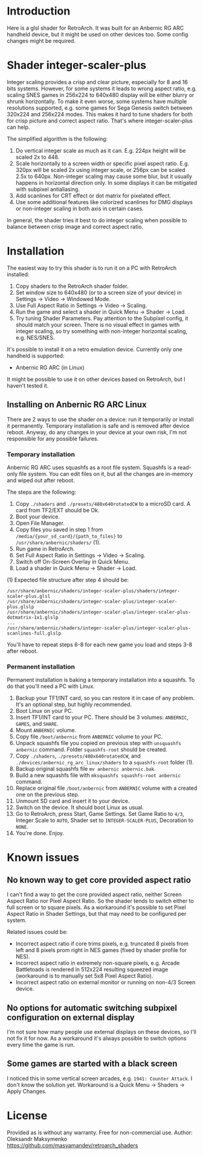 # Introduction

Here is a glsl shader for RetroArch. It was built for an Anbernic RG ARC handheld device, but it might be used on other devices too. Some config changes might be required.

# Shader integer-scaler-plus

Integer scaling provides a crisp and clear picture, especially for 8 and 16 bits systems. However, for some systems it leads to wrong aspect ratio,
e.g. scaling SNES games in 256x224 to 640x480 display will be either blurry or shrunk horizontally. To make it even worse, some systems have
multiple resolutions supported, e.g. some games for Sega Genesis switch between 320x224 and 256x224 modes. This makes it hard to tune shaders for
both for crisp picture and correct aspect ratio. That's where integer-scaler-plus can help.

The simplified algorithm is the following:
1. Do vertical integer scale as much as it can. E.g. 224px height will be scaled 2x to 448.
2. Scale horizontally to a screen width or specific pixel aspect ratio. E.g. 320px will be scaled 2x using integer scale, or 256px can be scaled 2.5x to 640px.
   Non-integer scaling may cause some blur, but it usually happens in horizontal direction only. In some displays it can be mitigated with subpixel antialiasing.
3. Add scanlines for CRT effect or dot matrix for pixelated effect.
4. Use some additional features like colorized scanlines for DMG displays or non-integer scaling in both axis in certain cases.

In general, the shader tries it best to do integer scaling when possible to balance between crisp image and correct aspect ratio.

# Installation

The easiest way to try this shader is to run it on a PC with RetroArch installed:
1. Copy shaders to the RetroArch shader folder.
2. Set window size to 640x480 (or to a screen size of your device) in Settings -> Video -> Windowed Mode.
3. Use Full Aspect Ratio in Settings -> Video -> Scaling.
4. Run the game and select a shader in Quick Menu -> Shader -> Load.
5. Try tuning Shader Parameters. Pay attention to the Subpixel config, it should match your screen. There is no visual effect
   in games with integer scaling, so try something with non-integer horizontal scaling, e.g. NES/SNES.

It's possible to install it on a retro emulation device. Currently only one handheld is supported:
- Anbernic RG ARC (in Linux)

It might be possible to use it on other devices based on RetroArch, but I haven't tested it.

## Installing on Anbernic RG ARC Linux

There are 2 ways to use the shader on a device: run it temporarily or install it permanently. Temporary installation is safe and is removed
after device reboot. Anyway, do any changes in your device at your own risk, I'm not responsible for any possible failures.

### Temporary installation

Anbernic RG ARC uses squashfs as a root file system. Squashfs is a read-only file system. You can edit files on it,
but all the changes are in-memory and wiped out after reboot.

The steps are the following:
1. Copy `./shaders` and `./presets/480x640rotatedCW` to a microSD card. A card from TF2/EXT should be Ok.
2. Boot your device.
3. Open File Manager.
4. Copy files you saved in step 1 from `/media/{your_sd_card}/{path_to_files}` to `/usr/share/anbernic/shaders/` (1).
5. Run game in RetroArch.
6. Set Full Aspect Ratio in Settings -> Video -> Scaling.
7. Switch off On-Screen Overlay in Quick Menu.
8. Load a shader in Quick Menu -> Shader -> Load.

(1) Expected file structure after step 4 should be:
```
/usr/share/anbernic/shaders/integer-scaler-plus/shaders/integer-scaler-plus.glsl
/usr/share/anbernic/shaders/integer-scaler-plus/integer-scaler-plus.glslp
/usr/share/anbernic/shaders/integer-scaler-plus/integer-scaler-plus-dotmatrix-1x1.glslp
...
/usr/share/anbernic/shaders/integer-scaler-plus/integer-scaler-plus-scanlines-full.glslp
```

You'll have to repeat steps 6-8 for each new game you load and steps 3-8 after reboot.

### Permanent installation

Permanent installation is baking a temporary installation into a squashfs. To do that you'll need a PC with Linux.

1. Backup your TF1/INT card, so you can restore it in case of any problem. It's an optional step, but highly recommended.
2. Boot Linux on your PC.
3. Insert TF1/INT card to your PC. There should be 3 volumes: `ANBERNIC`, `GAMES`, and `SHARE`.
4. Mount `ANBERNIC` volume.
5. Copy file `/boot/anbernic` from `ANBERNIC` volume to your PC.
6. Unpack squashfs file you copied on previous step with `unsquashfs anbernic` command. Folder `squashfs-root` should be created.
7. Copy `./shaders`, `./presets/480x640rotatedCW`, and `./devices/anbernic_rg_arc_linux/shaders` to a `squashfs-root` folder (1).
8. Backup original squashfs file `mv anbernic anbernic.bak`.
9. Build a new squashfs file with `mksquashfs squashfs-root anbernic` command.
10. Replace original file `/boot/anbernic` from `ANBERNIC` volume with a created one on the previous step.
11. Unmount SD card and insert it to your device.
12. Switch on the device. It should boot Linux as usual.
13. Go to RetroArch, press Start, Game Settings. Set Game Ratio to `4/3`, Integer Scale to `AUTO`, Shader set to `INTEGER-SCALER-PLUS`, Decoration to `NONE`.
14. You're done. Enjoy.

# Known issues

## No known way to get core provided aspect ratio

I can't find a way to get the core provided aspect ratio, neither Screen Aspect Ratio nor Pixel Aspect Ratio.
So the shader tends to switch either to full screen or to square pixels. As a workaround it's possible to set Pixel Aspect Ratio
in Shader Settings, but that may need to be configured per system.

Related issues could be:
- Incorrect aspect ratio if core trims pixels, e.g. truncated 8 pixels from left and 8 pixels prom right in NES games (fixed by shader profile for NES).
- Incorrect aspect ratio in extremely non-square pixels, e.g. Arcade Battletoads is rendered in 512x224 resulting squeezed image (workaround is to manually set 5x8 Pixel Aspect Ratio).
- Incorrect aspect ratio on external monitor or running on non-4/3 Screen device.

## No options for automatic switching subpixel configuration on external display

I'm not sure how many people use external displays on these devices, so I'll not fix it for now. As a workaround it's always possible to switch options every time the game is run.

## Some games are started with a black screen

I noticed this in some vertical screen arcades, e.g. `1941: Counter Attack`. I don't know the solution yet.
Workaround is a Quick Menu -> Shaders -> Apply Changes.

# License

Provided as is without any warranty.
Free for non-commercial use.
Author: Oleksandr Maksymenko
https://github.com/masyamandev/retroarch_shaders
